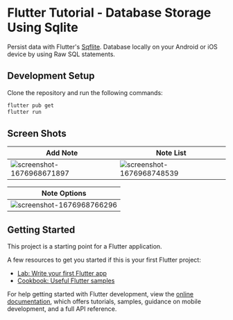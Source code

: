 # Flutter Tutorial - Database Storage Using Sqlite

Persist data with Flutter's [Sqflite](https://pub.dev/packages/sqflite). Database locally on your Android or iOS device by using Raw SQL statements.

## Development Setup

Clone the repository and run the following commands:

```sh
flutter pub get
flutter run
```

## Screen Shots

|   Add Note     |        Note List              |
|----------------|-------------------------------|
|   ![screenshot-1676968671897](https://user-images.githubusercontent.com/14290499/220293753-9def7529-4545-4a47-8db5-4108f81b4714.png) | ![screenshot-1676968748539](https://user-images.githubusercontent.com/14290499/220294698-3f401f9d-346f-4393-ad2d-eb3bccae262f.png)  |

|   Note Options     | 
|----------------|
|    ![screenshot-1676968766296](https://user-images.githubusercontent.com/14290499/220294096-ca6a510f-6312-4c56-a1ce-588f6f90ffa8.png)| 





## Getting Started

This project is a starting point for a Flutter application.

A few resources to get you started if this is your first Flutter project:

- [Lab: Write your first Flutter app](https://docs.flutter.dev/get-started/codelab)
- [Cookbook: Useful Flutter samples](https://docs.flutter.dev/cookbook)

For help getting started with Flutter development, view the
[online documentation](https://docs.flutter.dev/), which offers tutorials,
samples, guidance on mobile development, and a full API reference.
